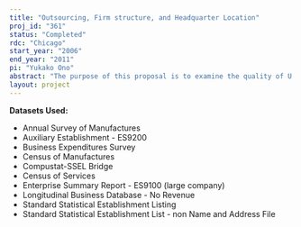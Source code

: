 ```yaml
---
title: "Outsourcing, Firm structure, and Headquarter Location"
proj_id: "361"
status: "Completed"
rdc: "Chicago"
start_year: "2006"
end_year: "2011"
pi: "Yukako Ono"
abstract: "The purpose of this proposal is to examine the quality of U.S. Census Bureau data on auxiliary offices and their firms and to perform an analysis of the firm determinants of nonresponse in Auxiliary Establishment (AE) datasets. We will investigate the determinants of a firm’s decision to establish a separate headquarters facility, where to locate it, and the determinants of out-sourcing behavior by headquarters.   We will use AE data, which provide information about the administrative establishments of firms. Since few researchers have used these data, assessing the quality of the data is an important part of the project.  First, we will link the AE data to Compustat® and to the Business Register in order to recover the main headquarters of the firm. Second, the characteristics of firms, as well as of local input service suppliers, will be constructed.  Finally, the purchased service expenditures information in the AE and other datasets will be used to investigate outsourcing behavior.   The project will benefit Census Bureau programs by exploring identification of the function performed by central administrative office (CAO) auxiliary establishments in the AE survey, both from the perspective of differentiating headquarters offices from other administrative units, as well as through an exploration of nonresponse to the function related questions on the survey. The project will explain which firms tend to have central administrative offices, where they locate them, and how their outsourcing behavior can be characterized."
layout: project
---
```


**Datasets Used:**

  - Annual Survey of Manufactures 
  - Auxiliary Establishment - ES9200 
  - Business Expenditures Survey 
  - Census of Manufactures 
  - Compustat-SSEL Bridge 
  - Census of Services 
  - Enterprise Summary Report - ES9100 (large company) 
  - Longitudinal Business Database - No Revenue 
  - Standard Statistical Establishment Listing 
  - Standard Statistical Establishment List - non Name and Address File 

